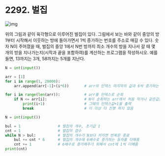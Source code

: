 # 2292. 벌집

![img](https://www.acmicpc.net/JudgeOnline/upload/201009/3(2).png)

위의 그림과 같이 육각형으로 이루어진 벌집이 있다. 그림에서 보는 바와 같이 중앙의 방 1부터 시작해서 이웃하는 방에 돌아가면서 1씩 증가하는 번호를 주소로 매길 수 있다. 숫자 N이 주어졌을 때, 벌집의 중앙 1에서 N번 방까지 최소 개수의 방을 지나서 갈 때 몇 개의 방을 지나가는지(시작과 끝을 포함하여)를 계산하는 프로그램을 작성하시오. 예를 들면, 13까지는 3개, 58까지는 5개를 지난다.

```python
N = int(input())

arr = [1]
for i in range(1, 20000):
    arr.append(arr[-1]+(i*6))       # arr의 인덱스 마지막의 값과 6씩 증가하는 등차를 더해주고 arr에 넣어줌

for i in range(len(arr)):           # arr를 인덱스로 순회
    if N <= arr[i]:                 # N이 순회하는 arr에서 처음 작거나 같은값을 만날때
        print(i+1)                  # 그때의 인덱스값+1을 출력
        break                       # 이 이상 더 진행 하지 않음
```

```python
N = int(input())

bul = 1                 # 벌집의 개수, 초기값 1
cnt = 1                 # 벌집의 겹수
while N > bul:          # 벌집의 개수가 N보다 커지면 반복문 종료
    bul += cnt * 6      # 벌집의 개수에 6배수로 증가하는 등차를 더해줌
    cnt += 1            # 6배수로 증가해주기 위해서 cnt에 1씩 더해줌
print(cnt)
```

